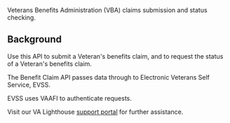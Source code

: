Veterans Benefits Administration (VBA) claims submission and status checking.

## Background

Use this API to submit a Veteran's benefits claim, and to request the status of a Veteran's benefits claim.

The Benefit Claim API passes data through to Electronic Veterans Self Service, EVSS.

EVSS uses VAAFI to authenticate requests.

Visit our VA Lighthouse [support portal](https://developer.va.gov/support) for further assistance.
